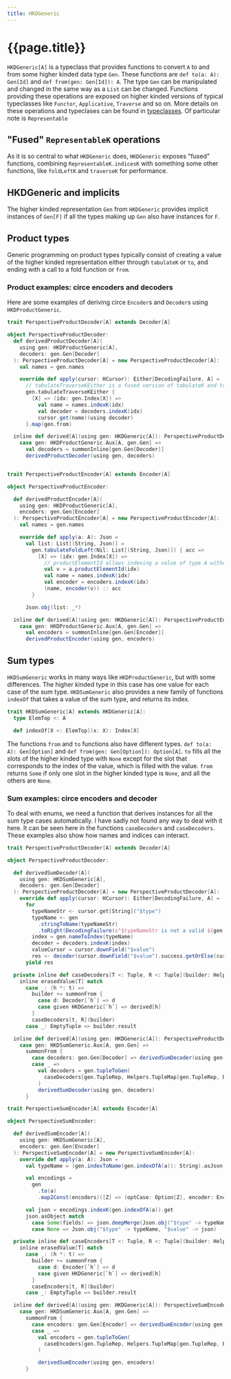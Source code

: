 ```yaml
---
title: HKDGeneric 
---
```


# {{page.title}}

`HKDGeneric[A]` is a typeclass that provides functions to convert `A` to and from some higher kinded
data type `Gen`. These functions are `def to(a: A): Gen[Id]` and `def from(gen: Gen[Id]): A`. The
type `Gen` can be manipulated and changed in the same way as a `List` can be changed. Functions
providing these operations are exposed on higher kinded versions of typical typeclasses like
`Functor`, `Applicative`, `Traverse` and so on. More details on these operations and typeclases can
be found in [typeclasses](01_typeclasses.md). Of particular note is `Representable`

## "Fused" `RepresentableK` operations

As it is so central to what `HKDGeneric` does, `HKDGeneric` exposes "fused" functions,
combining `RepresentableK.indicesK` with something some other functions, like `foldLeftK`
and `traverseK` for performance.

## HKDGeneric and implicits

The higher kinded representation `Gen` from `HKDGeneric` provides implicit instances of `Gen[F]` if
all the types making up `Gen` also have instances for `F`.

## Product types

Generic programming on product types typically consist of creating a value of the higher kinded
representation either through `tabulateK` or `to`, and ending with a call to a fold function
or `from`.

### Product examples: circe encoders and decoders

Here are some examples of deriving circe `Encoder`s and `Decoder`s using `HKDProductGeneric`.

```scala 3 sc:nocompile
trait PerspectiveProductDecoder[A] extends Decoder[A]

object PerspectiveProductDecoder:
  def derivedProductDecoder[A](
    using gen: HKDProductGeneric[A],
    decoders: gen.Gen[Decoder]
  ): PerspectiveProductDecoder[A] = new PerspectiveProductDecoder[A]:
    val names = gen.names

    override def apply(cursor: HCursor): Either[DecodingFailure, A] =
      // tabulateTraverseKEither is a fused version of tabulateK and traverseK specialized on Either
      gen.tabulateTraverseKEither {
        [X] => (idx: gen.Index[X]) =>
          val name = names.indexK(idx)
          val decoder = decoders.indexK(idx)
          cursor.get(name)(using decoder)
      }.map(gen.from)

  inline def derived[A](using gen: HKDGeneric[A]): PerspectiveProductDecoder[A] = inline gen match
    case gen: HKDProductGeneric.Aux[A, gen.Gen] =>
      val decoders = summonInline[gen.Gen[Decoder]]
      derivedProductDecoder(using gen, decoders)


trait PerspectiveProductEncoder[A] extends Encoder[A]

object PerspectiveProductEncoder:

  def derivedProductEncoder[A](
    using gen: HKDProductGeneric[A],
    encoders: gen.Gen[Encoder]
  ): PerspectiveProductEncoder[A] = new PerspectiveProductEncoder[A]:
    val names = gen.names

    override def apply(a: A): Json =
      val list: List[(String, Json)] =
        gen.tabulateFoldLeft(Nil: List[(String, Json)]) { acc =>
          [X] => (idx: gen.Index[X]) =>
            // productElementId allows indexing a value of type A without calling gen.to on it first
            val v = a.productElementId(idx)
            val name = names.indexK(idx)
            val encoder = encoders.indexK(idx)
            (name, encoder(v)) :: acc
        }

      Json.obj(list: _*)

  inline def derived[A](using gen: HKDGeneric[A]): PerspectiveProductEncoder[A] = inline gen match
    case gen: HKDProductGeneric.Aux[A, gen.Gen] =>
      val encoders = summonInline[gen.Gen[Encoder]]
      derivedProductEncoder(using gen, encoders)
```

## Sum types

`HKDSumGeneric` works in many ways like `HKDProductGeneric`, but with some differences. The higher
kinded type in this case has one value for each case of the sum type. `HKDSumGeneric` also provides
a new family of functions `indexOf` that takes a value of the sum type, and returns its index.

```scala 3 sc:nocompile
trait HKDSumGeneric[A] extends HKDGeneric[A]:
  type ElemTop <: A

  def indexOf[X <: ElemTop](x: X): Index[X]
```

The functions `from` and `to` functions also have different types. `def to(a: A): Gen[Option]`
and `def from(gen: Gen[Option]): Option[A]`. `to` fills all the slots of the higher kinded type
with `None` except for the slot that corresponds to the index of the value, which is filled with the
value. `from` returns `Some` if only one slot in the higher kinded type is `None`, and all the
others are `None`.

### Sum examples: circe encoders and decoder

To deal with enums, we need a function that derives instances for all the sum type cases
automatically. I have sadly not found any way to deal with it here. It can be seen here in the
functions `caseDecoders` and `caseDecoders`. These examples also show how names and indices can
interact.

```scala 3 sc:nocompile
trait PerspectiveProductDecoder[A] extends Decoder[A]

object PerspectiveProductDecoder:

  def derivedSumDecoder[A](
    using gen: HKDSumGeneric[A],
    decoders: gen.Gen[Decoder]
  ): PerspectiveProductDecoder[A] = new PerspectiveProductDecoder[A]:
    override def apply(cursor: HCursor): Either[DecodingFailure, A] =
      for
        typeNameStr <- cursor.get[String]("$type")
        typeName <- gen
          .stringToName(typeNameStr)
          .toRight(DecodingFailure(s"$typeNameStr is not a valid ${gen.typeName}", cursor.history))
        index = gen.nameToIndex(typeName)
        decoder = decoders.indexK(index)
        valueCursor = cursor.downField("$value")
        res <- decoder(cursor.downField("$value").success.getOrElse(cursor))
      yield res

  private inline def caseDecoders[T <: Tuple, R <: Tuple](builder: Helpers.TupleBuilder[R]): R =
    inline erasedValue[T] match
      case _: (h *: t) =>
        builder += summonFrom {
          case d: Decoder[`h`] => d
          case given HKDGeneric[`h`] => derived[h]
        }
        caseDecoders[t, R](builder)
      case _: EmptyTuple => builder.result

  inline def derived[A](using gen: HKDGeneric[A]): PerspectiveProductDecoder[A] = inline gen match
    case gen: HKDSumGeneric.Aux[A, gen.Gen] =>
      summonFrom {
        case decoders: gen.Gen[Decoder] => derivedSumDecoder(using gen, decoders)
        case _ =>
          val decoders = gen.tupleToGen(
            caseDecoders[gen.TupleRep, Helpers.TupleMap[gen.TupleRep, Decoder]](Helpers.TupleBuilder.mkFor)
          )
          derivedSumDecoder(using gen, decoders)
      }

trait PerspectiveSumEncoder[A] extends Encoder[A]

object PerspectiveSumEncoder:

  def derivedSumEncoder[A](
    using gen: HKDSumGeneric[A],
    encoders: gen.Gen[Encoder]
  ): PerspectiveSumEncoder[A] = new PerspectiveSumEncoder[A]:
    override def apply(a: A): Json =
      val typeName = (gen.indexToName(gen.indexOfA(a)): String).asJson

      val encodings =
        gen
          .to(a)
          .map2Const(encoders)([Z] => (optCase: Option[Z], encoder: Encoder[Z]) => optCase.map(x => encoder(x)))

      val json = encodings.indexK(gen.indexOfA(a)).get
      json.asObject match
        case Some(fields) => json.deepMerge(Json.obj("$type" -> typeName))
        case None => Json.obj("$type" -> typeName, "$value" -> json)

  private inline def caseEncoders[T <: Tuple, R <: Tuple](builder: Helpers.TupleBuilder[R]): R =
    inline erasedValue[T] match
      case _: (h *: t) =>
        builder += summonFrom {
          case d: Encoder[`h`] => d
          case given HKDGeneric[`h`] => derived[h]
        }
        caseEncoders[t, R](builder)
      case _: EmptyTuple => builder.result

  inline def derived[A](using gen: HKDGeneric[A]): PerspectiveSumEncoder[A] = inline gen match
    case gen: HKDSumGeneric.Aux[A, gen.Gen] =>
      summonFrom {
        case encoders: gen.Gen[Encoder] => derivedSumEncoder(using gen, encoders)
        case _ =>
          val encoders = gen.tupleToGen(
            caseEncoders[gen.TupleRep, Helpers.TupleMap[gen.TupleRep, Encoder]](Helpers.TupleBuilder.mkFor)
          )

          derivedSumEncoder(using gen, encoders)
      }
```